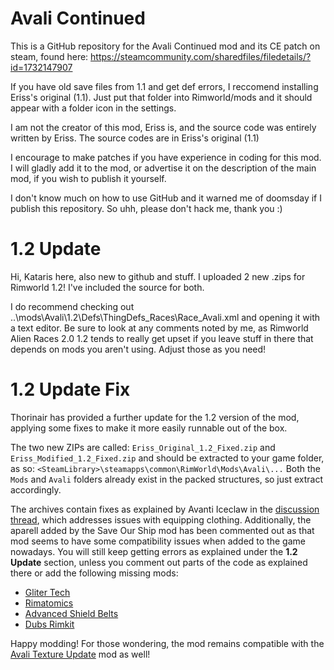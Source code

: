 # Avali Continued
This is a GitHub repository for the Avali Continued mod and its CE patch on steam, found here: https://steamcommunity.com/sharedfiles/filedetails/?id=1732147907

If you have old save files from 1.1 and get def errors, I reccomend installing Eriss's original (1.1). Just put that folder into Rimworld/mods and it should appear with a folder icon in the settings.

I am not the creator of this mod, Eriss is, and the source code was entirely written by Eriss. The source codes are in Eriss's original (1.1)

I encourage to make patches if you have experience in coding for this mod. I will gladly add it to the mod, or advertise it on the description of the main mod, if you wish to publish it yourself.

I don't know much on how to use GitHub and it warned me of doomsday if I publish this repository. So uhh, please don't hack me, thank you :)

# 1.2 Update
Hi, Kataris here, also new to github and stuff. I uploaded 2 new .zips for Rimworld 1.2! I've included the source for both.

I do recommend checking out ..\mods\Avali\1.2\Defs\ThingDefs_Races\Race_Avali.xml and opening it with a text editor. Be sure to look at any comments noted by me, as Rimworld Alien Races 2.0 1.2 tends to really get upset if you leave stuff in there that depends on mods you aren't using. Adjust those as you need!

# 1.2 Update Fix
Thorinair has provided a further update for the 1.2 version of the mod, applying some fixes to make it more easily runnable out of the box.

The two new ZIPs are called: `Eriss_Original_1.2_Fixed.zip` and `Eriss_Modified_1.2_Fixed.zip` and should be extracted to your game folder, as so: `<SteamLibrary>\steamapps\common\RimWorld\Mods\Avali\...` Both the `Mods` and `Avali` folders already exist in the packed structures, so just extract accordingly.

The archives contain fixes as explained by Avanti Iceclaw in the [discussion thread](https://steamcommunity.com/workshop/filedetails/discussion/1732147907/3010053344554354804/#c3114770279401222230), which addresses issues with equipping clothing. Additionally, the aparell added by the Save Our Ship mod has been commented out as that mod seems to have some compatibility issues when added to the game nowadays. You will still keep getting errors as explained under the **1.2 Update** section, unless you comment out parts of the code as explained there or add the following missing mods:
- [Gliter Tech](https://steamcommunity.com/sharedfiles/filedetails/?id=725576127)
- [Rimatomics](https://steamcommunity.com/sharedfiles/filedetails/?id=1127530465)
- [Advanced Shield Belts](https://steamcommunity.com/sharedfiles/filedetails/?id=1417354001)
- [Dubs Rimkit](https://steamcommunity.com/sharedfiles/filedetails/?id=832333531)

Happy modding!
For those wondering, the mod remains compatible with the [Avali Texture Update](https://steamcommunity.com/sharedfiles/filedetails/?id=2017824435) mod as well!
